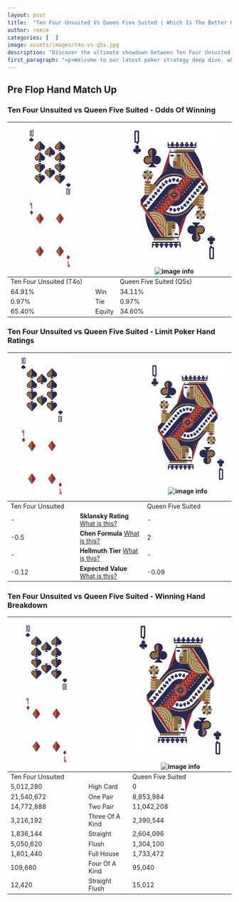 ```yaml
---
layout: post
title:  "Ten Four Unsuited Vs Queen Five Suited | Which Is The Better Hand In Poker? A Complete Guide"
author: reece
categories: [  ]
image: assets/images/t4o-vs-q5s.jpg
description: "Discover the ultimate showdown between Ten Four Unsuited and Queen Five Suited in poker! Uncover the odds, strategies, and scenarios where one hand triumphs over the other. Get ready to up your poker game with this thrilling analysis."
first_paragraph: "<p>Welcome to our latest poker strategy deep dive, where we're pitting two distinct hands against each other in a high-stakes showdown: Ten Four Unsuited vs Queen Five Suited.</p><p>In the dynamic world of poker, every decision counts, and knowing which hand holds the upper hand is key to your success at the table.</p><p>In this article, we'll dissect these two hands, explore the scenarios where one dominates the other, and equip you with the knowledge to make strategic choices that can tip the odds in your favor.</p><p>Get ready to unravel the intriguing dynamics of these poker hands and elevate your game to new heights.</p>"
---
```




[comment]: # (sp0)

## Pre Flop Hand Match Up

<div class="table hand-ratings" markdown="1"> 



### Ten Four Unsuited vs Queen Five Suited - Odds Of Winning


    
| ![image info](assets/images/hand1/T.png) ![image info](assets/images/hand1/4o.png) |  | ![image info](assets/images/hand2/Q.png) ![image info](assets/images/hand2/5s.png) |
| -------- | -------- | -------- |
| Ten Four Unsuited (T4o) |  | Queen Five Suited (Q5s) |
| 64.91% | Win | 34.11% |
| 0.97% | Tie | 0.97% |
| 65.40% | Equity | 34.60% |




[comment]: # (sp1)



### Ten Four Unsuited vs Queen Five Suited - Limit Poker Hand Ratings


    
| ![image info](assets/images/hand1/T.png) ![image info](assets/images/hand1/4o.png) |  | ![image info](assets/images/hand2/Q.png) ![image info](assets/images/hand2/5s.png) |
| -------- | -------- | -------- |
| Ten Four Unsuited |  | Queen Five Suited |
| - | **Sklansky Rating** [What is this?](/sklansky-rating-explained) | - |
| -0.5 | **Chen Formula** [What is this?](/chen-formula-explained) | 2 |
| - | **Hellmuth Tier** [What is this?](/Hellmuth-tier-explained) | - |
| -0.12 | **Expected Value** [What is this?](/expected-value-explained) | -0.09 |




[comment]: # (sp2)



### Ten Four Unsuited vs Queen Five Suited - Winning Hand Breakdown


    
| ![image info](assets/images/hand1/T.png) ![image info](assets/images/hand1/4o.png) |  | ![image info](assets/images/hand2/Q.png) ![image info](assets/images/hand2/5s.png) |
| -------- | -------- | -------- |
| Ten Four Unsuited |  | Queen Five Suited |
| 5,012,280 | High Card | 0 |
| 21,540,672 | One Pair | 8,853,984 |
| 14,772,888 | Two Pair | 11,042,208 |
| 3,216,192 | Three Of A Kind | 2,390,544 |
| 1,836,144 | Straight | 2,604,096 |
| 5,050,620 | Flush | 1,304,100 |
| 1,801,440 | Full House | 1,733,472 |
| 109,680 | Four Of A Kind | 95,040 |
| 12,420 | Straight Flush | 15,012 |




[comment]: # (sp3)



</div>

[comment]: # (sp4)



[comment]: # (sp5)

